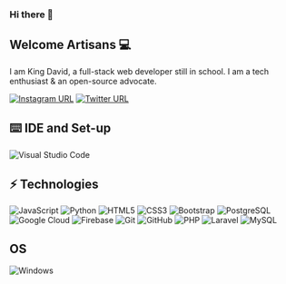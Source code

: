 ### Hi there 👋

<!--
**daking24/daking24** is a ✨ _special_ ✨ repository because its `README.md` (this file) appears on your GitHub profile.

Here are some ideas to get you started:

- 🔭 I’m currently working on ...
- 🌱 I’m currently learning ...
- 👯 I’m looking to collaborate on ...
- 🤔 I’m looking for help with ...
- 💬 Ask me about ...
- 📫 How to reach me: ...
- 😄 Pronouns: ...
- ⚡ Fun fact: ...
-->

## Welcome Artisans 💻 

I am King David, a full-stack web developer still in school. I am a tech enthusiast & an open-source advocate.

[![Instagram URL](https://img.shields.io/instagram/url?label=%40daking3968&logo=instagram&logoColor=blue&style=flat-square&url=https%3A%2F%2Finstagram.com%2F%40daking3968)](https://instagram.com/daking3968)
[![Twitter URL](https://img.shields.io/twitter/url?label=%40daking24&logo=twitter&style=flat-square&url=https%3A%2F%2Ftwitter.com%2F%40daking24)](https://Twitter.com/@daking24)

## :keyboard: IDE and Set-up

![Visual Studio Code](https://img.shields.io/badge/-Visual%20Studio%20Code-blue?style=flat-square&logo=visual-studio-code)


## ⚡ Technologies

![JavaScript](https://img.shields.io/badge/javascript-%23323330.svg?style=for-the-badge&logo=javascript&logoColor=%23F7DF1E)
![Python](https://img.shields.io/badge/-Python-black?style=flat-square&logo=Python)
![HTML5](https://img.shields.io/badge/-HTML5-E34F26?style=flat-square&logo=html5&logoColor=white)
![CSS3](https://img.shields.io/badge/-CSS3-1572B6?style=flat-square&logo=css3)
![Bootstrap](https://img.shields.io/badge/-Bootstrap-563D7C?style=flat-square&logo=bootstrap)
![PostgreSQL](https://img.shields.io/badge/-PostgreSQL-336791?style=flat-square&logo=postgresql)
![Google Cloud](https://img.shields.io/badge/Google%20Cloud-black?style=flat-square&logo=google-cloud)
![Firebase](https://img.shields.io/badge/Firebase-039BE5?style=flat-square&logo=firebase)
![Git](https://img.shields.io/badge/-Git-black?style=flat-square&logo=git)
![GitHub](https://img.shields.io/badge/-GitHub-181717?style=flat-square&logo=github)
![PHP](https://img.shields.io/badge/PHP-777BB4?style=for-the-badge&logo=php&logoColor=white)
![Laravel](https://img.shields.io/badge/Laravel-FF2D20?style=for-the-badge&logo=laravel&logoColor=white)
![MySQL](https://img.shields.io/badge/MySQL-00000F?style=for-the-badge&logo=mysql&logoColor=white)

## OS

![Windows](https://img.shields.io/badge/Windows-0078D6?style=for-the-badge&logo=windows&logoColor=white)
